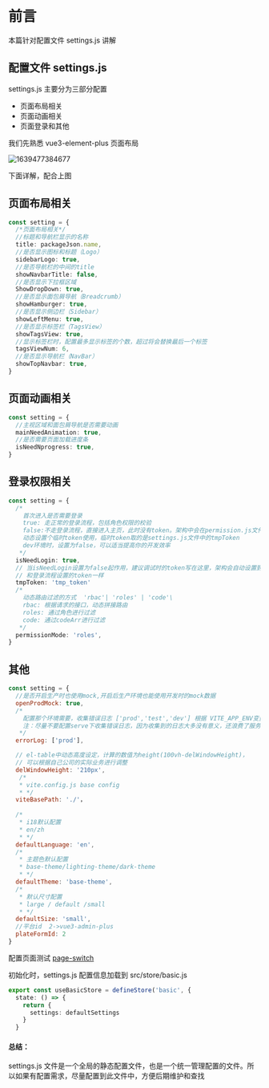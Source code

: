 # 前言

本篇针对配置文件 settings.js 讲解



## 配置文件 settings.js

settings.js 主要分为三部分配置

- 页面布局相关
- 页面动画相关
- 页面登录和其他

我们先熟悉 vue3-element-plus 页面布局

![1639477384677](https://github.jzfai.top/file/vap-assets/1639477384677.png)

下面详解，配合上图



## 页面布局相关

```typescript
const setting = {
  /*页面布局相关*/
  //标题和导航栏显示的名称
  title: packageJson.name,
  //是否显示图标和标题（Logo）
  sidebarLogo: true,
  //是否导航栏的中间的title
  showNavbarTitle: false,
  //是否显示下拉框区域
  ShowDropDown: true,
  //是否显示面包屑导航（Breadcrumb）
  showHamburger: true,
  //是否显示侧边栏（Sidebar）
  showLeftMenu: true,
  //是否显示标签栏（TagsView）
  showTagsView: true,
  //显示标签栏时，配置最多显示标签的个数，超过将会替换最后一个标签
  tagsViewNum: 6,
  //是否显示导航栏（NavBar）
  showTopNavbar: true,
}
```



## 页面动画相关

```typescript
const setting = {
  //主视区域和面包屑导航是否需要动画
  mainNeedAnimation: true,
  //是否需要页面加载进度条
  isNeedNprogress: true,
}
```



## 登录权限相关

```typescript
const setting = {
  /*
    首次进入是否需要登录
    true: 走正常的登录流程，包括角色权限的校验
    false:不走登录流程，直接进入主页，此时没有token。架构中会在permission.js文件中，
    动态设置个临时token使用，临时token取的是settings.js文件中的tmpToken
    dev环境时，设置为false，可以适当提高你的开发效率
   */
  isNeedLogin: true,
  // 当isNeedLogin设置为false起作用，建议调试时的token写在这里，架构会自动设置到auth.js中，
  // 和登录流程设置的token一样
  tmpToken: 'tmp_token'
  /*
    动态路由过滤的方式  'rbac'| 'roles' | 'code'\
    rbac: 根据请求的接口，动态拼接路由
    roles: 通过角色进行过滤
    code: 通过codeArr进行过滤
   */
  permissionMode: 'roles',
}
```



## 其他

```javascript
const setting = {
  //是否开启生产时也使用mock,开启后生产环境也能使用开发时的mock数据
  openProdMock: true,
  /*
    配置那个环境需要，收集错误日志 ['prod','test','dev'] 根据 VITE_APP_ENV变量匹配
    注：尽量不要配置serve下收集错误日志，因为收集到的日志大多没有意义，还浪费了服务器资源
   */
  errorLog: ['prod'],

  // el-table中动态高度设定，计算的数值为height(100vh-delWindowHeight)，
  // 可以根据自己公司的实际业务进行调整
  delWindowHeight: '210px',
   /*
   * vite.config.js base config
   * */
  viteBasePath: './'，
 
  /*
   * i18默认配置
   * en/zh
   * */
  defaultLanguage: 'en',
  /*
   * 主题色默认配置
   * base-theme/lighting-theme/dark-theme
   * */
  defaultTheme: 'base-theme',
  /*
   * 默认尺寸配置
   * large / default /small
   * */
  defaultSize: 'small',
  //平台id  2->vue3-admin-plus
  plateFormId: 2
}
```

配置页面测试  [page-switch ](https://github.jzfai.top/vue3-admin-plus/#/setting-switch/index)



初始化时，settings.js 配置信息加载到  src/store/basic.js

```typescript
export const useBasicStore = defineStore('basic', {
  state: () => {
    return {
      settings: defaultSettings
    }
  }
```



#### 总结：

settings.js 文件是一个全局的静态配置文件，也是一个统一管理配置的文件。所以如果有配置需求，尽量配置到此文件中，方便后期维护和查找
